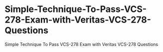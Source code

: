 # Simple-Technique-To-Pass-VCS-278-Exam-with-Veritas-VCS-278-Questions
Simple Technique To Pass VCS-278 Exam with Veritas VCS-278 Questions
